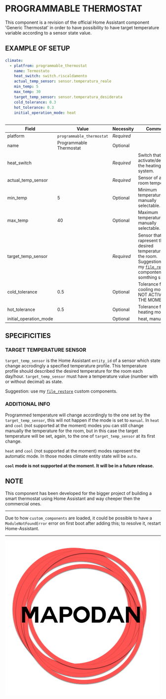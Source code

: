 # PROGRAMMABLE THERMOSTAT
This component is a revision of the official Home Assistant component 'Generic Thermostat' in order to have possibility to have target temperature variable according to a sensor state value.

## EXAMPLE OF SETUP
```yaml
climate:
  - platfrom: programmable_thermostat
    name: Termostato
    heat_switch: switch.riscaldamento
    actual_temp_sensor: sensor.temperatura_reale
    min_temp: 5
    max_temp: 30
    target_temp_sensor: sensor.temperatura_desiderata
    cold_tolerance: 0.3
    hot_tolerance: 0.3
    initial_operation_mode: heat
    
```

Field | Value | Necessity | Comments
--- | --- | --- | ---
platform | `programmable_thermostat` | *Required* |
name| Programmable Thermostat | Optional |
heat_switch |  | *Required* | Switch that will activate/deactivate the heating system.
actual_temp_sensor |  | *Required* | Sensor of actual room temperature.
min_temp | 5 | Optional | Minimum temperature manually selectable.
max_temp | 40 | Optional | Maximum temperature manually selectable.
target_temp_sensor |  | *Required* | Sensor that rapresent the desired temperature for the room. Suggestion: use my [`file_restore`][1] compontent or somthing similar.
cold_tolerance | 0.5 | Optional | Tolerance for cooling mode. NOT ACTIVE AT THE MOMENT.
hot_tolerance | 0.5 | Optional | Tolerance for heating mode.
initial_operation_mode |  | Optional | heat, manual, off

## SPECIFICITIES
### TARGET TEMPERATURE SENSOR
`target_temp_sensor` is the Home Assistant `entity_id` of a sensor which state change accrodingly a specified temperature profile. This temperature profile should described the desired temperature for the room each day/hour.
`target_temp_sensor` must have a temperature value (number with or without decimal) as state.

Suggestion: use my [`file_restore`][1] custom components.

### ADDITIONAL INFO
Programmed temperature will change accordingly to the one set by the `target_temp_sensor`, this will not happen if the mode is set to `manual`.
In `heat` and `cool` (not supported at the moment) modes you can still change manually the temperature for the room, but in this case the target temperature will be set, again, to the one of `target_temp_sensor` at its first change.

`heat` and `cool` (not supported at the moment) modes rapresent the automatic mode. In those modes climate entity state will be `auto`.

**`cool` mode is not supported at the moment. It will be in a future release.**

## NOTE
This component has been developed for the bigger project of building a smart thermostat using Home Assistant and way cheeper then the commercial ones.

***
Due to how `custom_components` are loaded, it could be possible to have a `ModuleNotFoundError` error on first boot after adding this; to resolve it, restart Home-Assistant.

***
![logo][2]


[1]: https://github.com/MapoDan/home-assistant/tree/master/custom_components/sensor.file_restore
[2]: https://github.com/MapoDan/home-assistant/blob/master/mapodanlogo.png
